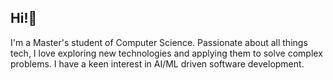 ## Hi!👋

I'm a Master's student of Computer Science. Passionate about all things tech, I love exploring new technologies and applying them to solve complex problems. I have a keen interest in AI/ML driven software development. 


